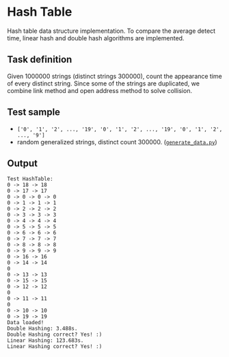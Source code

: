 # Hash Table

Hash table data structure implementation. To compare the average detect time, linear hash and double hash algorithms are implemented. 

## Task definition

Given 1000000 strings (distinct strings 300000), count the appearance time of every distinct string. Since some of the strings are duplicated, we combine link method and open address method to solve collision.

## Test sample

- `['0', '1', '2', ..., '19', '0', '1', '2', ..., '19', '0', '1', '2', ..., '9']`
- random generalized strings, distinct count 300000. ([`generate_data.py`](generate_data.py))

## Output

```
Test HashTable:
0 -> 18 -> 18
0 -> 17 -> 17
0 -> 0 -> 0 -> 0
0 -> 1 -> 1 -> 1
0 -> 2 -> 2 -> 2
0 -> 3 -> 3 -> 3
0 -> 4 -> 4 -> 4
0 -> 5 -> 5 -> 5
0 -> 6 -> 6 -> 6
0 -> 7 -> 7 -> 7
0 -> 8 -> 8 -> 8
0 -> 9 -> 9 -> 9
0 -> 16 -> 16
0 -> 14 -> 14
0
0 -> 13 -> 13
0 -> 15 -> 15
0 -> 12 -> 12
0
0 -> 11 -> 11
0
0 -> 10 -> 10
0 -> 19 -> 19
Data loaded!
Double Hashing: 3.488s.
Double Hashing correct? Yes! :)
Linear Hashing: 123.683s.
Linear Hashing correct? Yes! :)
```